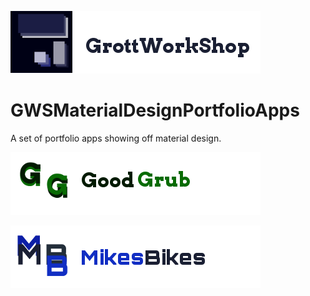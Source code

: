 ![gws logo](/art/grottworkshop_logo_header.png)

GWSMaterialDesignPortfolioApps
==============================

A set of portfolio apps showing off material design.


![good grub logo](/art/goodgrub_logo_header.png)

![mikesbikes logo](/art/mikesbikes_logo_header.png)